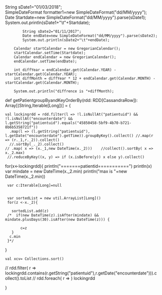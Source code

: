 String sDate1="01/03/2018";  
		SimpleDateFormat formatter1=new SimpleDateFormat("dd/MM/yyyy");  
		 Date Startdate=new SimpleDateFormat("dd/MM/yyyy").parse(sDate1);  
		    System.out.println(sDate1+"\t"+Startdate);  
		
		    String sDate2="01/11/2017";
		    Date endDate=new SimpleDateFormat("dd/MM/yyyy").parse(sDate2);  
		    System.out.println(sDate2+"\t"+endDate);  
		
		Calendar startCalendar = new GregorianCalendar();
		startCalendar.setTime(Startdate);
		Calendar endCalendar = new GregorianCalendar();
		endCalendar.setTime(endDate);

		int diffYear = endCalendar.get(Calendar.YEAR) - startCalendar.get(Calendar.YEAR);
		int diffMonth = diffYear * 12 + endCalendar.get(Calendar.MONTH) - startCalendar.get(Calendar.MONTH);
		
		System.out.println("diffrence is "+diffMonth);

 def getPatientgroupByandKeyOrderBy(rdd: RDD[CassandraRow]): Array[(String,Iterable[Long])] = {

    val lockingrdd = rdd.filter(l => !l.isNullAt("patientuid") && !l.isNullAt("encounterdate") && l.getString("patientuid").equals("45850458-5bf9-4b70-b721-8b6b5358721f"))
      .map(l => (l.getString("patientuid"), l.getDate("encounterdate").getTime)).groupByKey().collect() //.map(r => (r._1,r._2)).collect()
      //.sortBy(_._2).collect()
    // .map( x => (x._1,new DateTime(x._2)))    //collect().sortBy( x => x._2.max)
     //.reduceByKey((x, y) => if (x.isBefore(y)) x else y).collect()


   for(x<-lockingrdd){
     println("=======patientid===========")
     println(x)
     var mindate = new DateTime(x._2.min)
     println("max is "+new DateTime(x._2.min))



     var c:Iterable[Long]=null


     var sortedList = new util.ArrayList[Long]()
     for(z <-x._2){

       sortedList.add(z)
     /*  if(new DateTime(z).isAfter(mindate) && mindate.plusDays(30).isAfter(new DateTime(z))) {

           c=z
       }
      c.min
     }*/

   }

    val xcv= Collections.sort()
   // rdd.filter( r => lockingrdd.contains(r.getString("patientuid"),r.getDate("encounterdate"))).collect().toList
  //  rdd.foreach( r => )
    lockingrdd

  }
